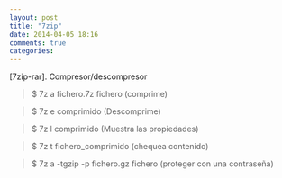 ```yaml
---
layout: post
title: "7zip"
date: 2014-04-05 18:16
comments: true
categories: 
---
```

[7zip-rar]. Compresor/descompresor

>$ 7z a fichero.7z fichero (comprime)

>$ 7z e comprimido (Descomprime)

>$ 7z l comprimido (Muestra las propiedades)

>$ 7z t fichero_comprimido (chequea contenido)

>$ 7z a -tgzip -p fichero.gz fichero (proteger con una contraseña)

